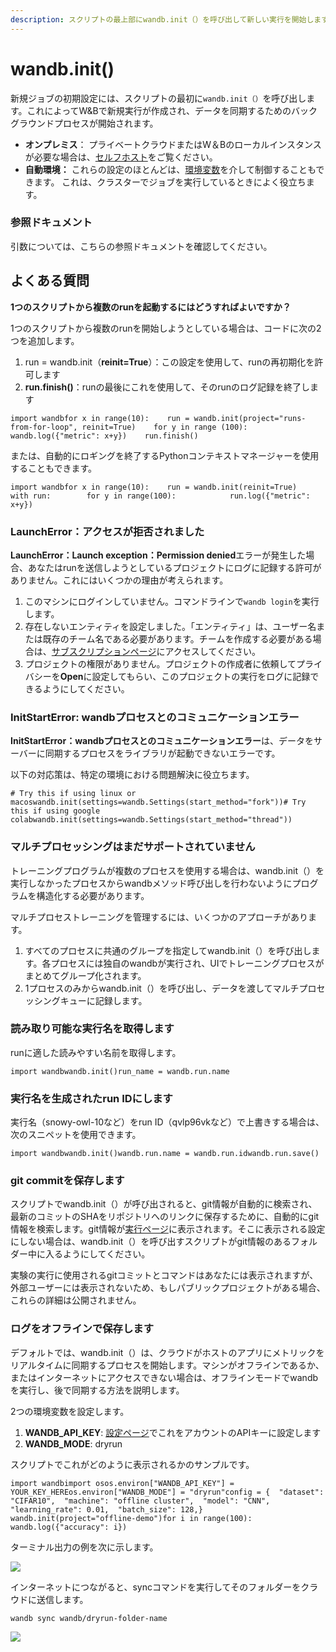 ```yaml
---
description: スクリプトの最上部にwandb.init（）を呼び出して新しい実行を開始します
---
```


# wandb.init\(\)

新規ジョブの初期設定には、スクリプトの最初に`wandb.init（）`を呼び出します。これによってW&Bで新規実行が作成され、データを同期するためのバックグラウンドプロセスが開始されます。

* **オンプレミス**： プライベートクラウドまたはW＆Bのローカルインスタンスが必要な場合は、[セルフホスト](https://d.docs.live.net/self-hosted)をご覧ください。
*  **自動環境：** これらの設定のほとんどは、[環境変数](https://d.docs.live.net/library/environment-variables)を介して制御することもできます。 これは、クラスターでジョブを実行しているときによく役立ちます。

### 参照ドキュメント <a id="reference-docs"></a>

引数については、こちらの参照ドキュメントを確認してください。

## **よくある質問** <a id="common-questions"></a>

**1つのスクリプトから複数のrunを起動するにはどうすればよいですか？**

1つのスクリプトから複数のrunを開始しようとしている場合は、コードに次の2つを追加します。

1. run = wandb.init（**reinit=True**）：この設定を使用して、runの再初期化を許可します
2. **run.finish\(\)**：runの最後にこれを使用して、そのrunのログ記録を終了します

```text
import wandbfor x in range(10):    run = wandb.init(project="runs-from-for-loop", reinit=True)    for y in range (100):        wandb.log({"metric": x+y})    run.finish()
```

または、自動的にロギングを終了するPythonコンテキストマネージャーを使用することもできます。

```text
import wandbfor x in range(10):    run = wandb.init(reinit=True)    with run:        for y in range(100):            run.log({"metric": x+y})
```

### **LaunchError：アクセスが拒否されました**

**LaunchError：Launch exception：Permission denied**エラーが発生した場合、あなたはrunを送信しようとしているプロジェクトにログに記録する許可がありません。これにはいくつかの理由が考えられます。

1. このマシンにログインしていません。コマンドラインで`wandb login`を実行します。
2. 存在しないエンティティを設定しました。「エンティティ」は、ユーザー名または既存のチーム名である必要があります。チームを作成する必要がある場合は、[サブスクリプションページ](https://app.wandb.ai/billing)にアクセスしてください。
3. プロジェクトの権限がありません。プロジェクトの作成者に依頼してプライバシーを**Open**に設定してもらい、このプロジェクトの実行をログに記録できるようにしてください。

### InitStartError: wandbプロセスとのコミュニケーションエラー <a id="init-start-error"></a>

**InitStartError：wandbプロセスとのコミュニケーションエラー**は、データをサーバーに同期するプロセスをライブラリが起動できないエラーです。

 以下の対応策は、特定の環境における問題解決に役立ちます。

```text
# Try this if using linux or macoswandb.init(settings=wandb.Settings(start_method="fork"))# Try this if using google colabwandb.init(settings=wandb.Settings(start_method="thread"))
```

###  マルチプロセッシングはまだサポートされていません <a id="multiprocess"></a>

トレーニングプログラムが複数のプロセスを使用する場合は、wandb.init（）を実行しなかったプロセスからwandbメソッド呼び出しを行わないようにプログラムを構造化する必要があります。

マルチプロセストレーニングを管理するには、いくつかのアプローチがあります。

1. すべてのプロセスに共通のグループを指定してwandb.init（）を呼び出します。各プロセスには独自のwandbが実行され、UIでトレーニングプロセスがまとめてグループ化されます。
2. 1プロセスのみからwandb.init（）を呼び出し、データを渡してマルチプロセッシングキューに記録します。

### **読み取り可能な実行名を取得します** <a id="get-the-readable-run-name"></a>

runに適した読みやすい名前を取得します。

```text
import wandb​wandb.init()run_name = wandb.run.name
```

### **実行名を生成されたrun IDにします** <a id="set-the-run-name-to-the-generated-run-id"></a>

 実行名（snowy-owl-10など）をrun ID（qvlp96vkなど）で上書きする場合は、次のスニペットを使用できます。

```text
import wandbwandb.init()wandb.run.name = wandb.run.idwandb.run.save()
```

### **git commitを保存します** <a id="save-the-git-commit"></a>

スクリプトでwandb.init（）が呼び出されると、git情報が自動的に検索され、最新のコミットのSHAをリポジトリへのリンクに保存するために、自動的にgit情報を検索します。git情報が[実行ページ](https://docs.wandb.ai/app/pages/run-page#overview-tab)に表示されます。そこに表示される設定にしない場合は、wandb.init（）を呼び出すスクリプトがgit情報のあるフォルダー中に入るようにしてください。

実験の実行に使用されるgitコミットとコマンドはあなたには表示されますが、外部ユーザーには表示されないため、もしパブリックプロジェクトがある場合、これらの詳細は公開されません。

### **ログをオフラインで保存します** <a id="save-logs-offline"></a>

デフォルトでは、wandb.init（）は、クラウドがホストのアプリにメトリックをリアルタイムに同期するプロセスを開始します。マシンがオフラインであるか、またはインターネットにアクセスできない場合は、オフラインモードでwandbを実行し、後で同期する方法を説明します。

2つの環境変数を設定します。

1. **WANDB\_API\_KEY**: [設定ページ](https://wandb.ai/settings)でこれをアカウントのAPIキーに設定します
2. **WANDB\_MODE**: dryrun

スクリプトでこれがどのように表示されるかのサンプルです。

```text
import wandbimport os​os.environ["WANDB_API_KEY"] = YOUR_KEY_HEREos.environ["WANDB_MODE"] = "dryrun"​config = {  "dataset": "CIFAR10",  "machine": "offline cluster",  "model": "CNN",  "learning_rate": 0.01,  "batch_size": 128,}​wandb.init(project="offline-demo")​for i in range(100):  wandb.log({"accuracy": i})
```

ターミナル出力の例を次に示します。

![](https://gblobscdn.gitbook.com/assets%2F-Lqya5RvLedGEWPhtkjU%2F-M4ZqIaDYRFSEiZrYTaI%2F-M4Zx9NGlicWWRF-Zcgh%2Fimage.png?alt=media&token=6f32064c-d58e-412e-8344-ed43baee721e)

インターネットにつながると、syncコマンドを実行してそのフォルダーをクラウドに送信します。

`wandb sync wandb/dryrun-folder-name`

![](https://gblobscdn.gitbook.com/assets%2F-Lqya5RvLedGEWPhtkjU%2F-M4ZqIaDYRFSEiZrYTaI%2F-M4ZxQU2WrG9S0MZzqDI%2Fimage.png?alt=media&token=0295541a-90bf-464f-8899-2f9a53c45e1c)

